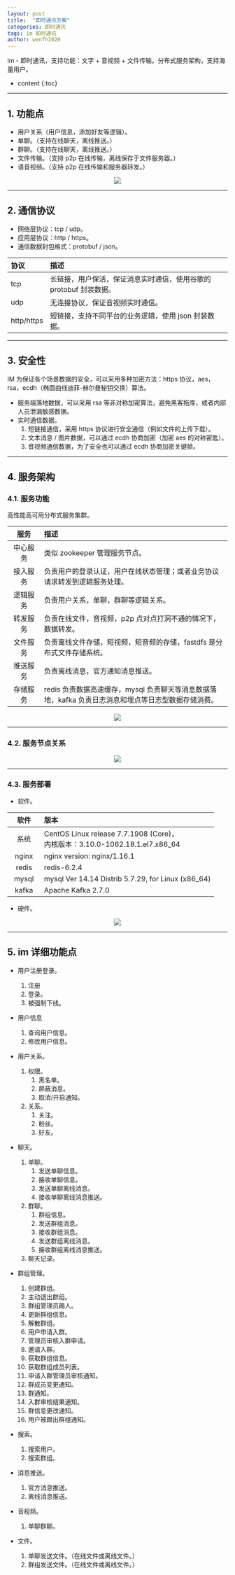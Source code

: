 ```yaml
---
layout: post
title:  "即时通讯方案"
categories: 即时通讯
tags: im 即时通讯
author: wenfh2020
---
```


im - 即时通讯，支持功能：文字 + 音视频 + 文件传输。分布式服务架构，支持海量用户。



* content
{:toc}




---

## 1. 功能点

* 用户关系（用户信息，添加好友等逻辑）。
* 单聊。（支持在线聊天，离线推送。）
* 群聊。（支持在线聊天，离线推送。）
* 文件传输。（支持 p2p 在线传输，离线保存于文件服务器。）
* 语音视频。（支持 p2p 在线传输和服务器转发。）

<div align=center><img src="/images/2021-07-08-17-52-18.png" data-action="zoom"/></div>

---

## 2. 通信协议

* 网络层协议：tcp / udp。
* 应用层协议：http / https。
* 通信数据封包格式：protobuf / json。

<style> table th:first-of-type { width: 100px; } </style>
| 协议       | 描述                                                               |
| :--------- | :----------------------------------------------------------------- |
| tcp        | 长链接，用户保活，保证消息实时通信，使用谷歌的 protobuf 封装数据。 |
| udp        | 无连接协议，保证音视频实时通信。                                   |
| http/https | 短链接，支持不同平台的业务逻辑，使用 json 封装数据。               |

---

## 3. 安全性

IM 为保证各个场景数据的安全，可以采用多种加密方法：https 协议，aes，rsa，ecdh（椭圆曲线迪菲-赫尔曼秘钥交换）算法。

* 服务端落地数据，可以采用 rsa 等非对称加密算法，避免黑客拖库，或者内部人员泄漏敏感数据。
* 实时通信数据。
  1. 短链接通信，采用 https 协议进行安全通信（例如文件的上传下载）。
  2. 文本消息 / 图片数据，可以通过 ecdh 协商加密（加密 aes 的对称密匙）。
  3. 音视频通信数据，为了安全也可以通过 ecdh 协商加密关键帧。

---

## 4. 服务架构

### 4.1. 服务功能

高性能高可用分布式服务集群。

<style> table th:first-of-type { width: 60px; } </style>
|   服务   | 描述                                                                                                 |
| :------: | :--------------------------------------------------------------------------------------------------- |
| 中心服务 | 类似 zookeeper 管理服务节点。                                                                        |
| 接入服务 | 负责用户的登录认证，用户在线状态管理；或者业务协议请求转发到逻辑服务处理。                           |
| 逻辑服务 | 负责用户关系，单聊，群聊等逻辑关系。                                                                 |
| 转发服务 | 负责在线文件，音视频，p2p 点对点打洞不通的情况下，数据转发。                                         |
| 文件服务 | 负责离线文件存储，短视频，短音频的存储，fastdfs 是分布式文件存储系统。                               |
| 推送服务 | 负责离线消息，官方通知消息推送。                                                                     |
| 存储服务 | redis 负责数据高速缓存，mysql 负责聊天等消息数据落地，kafka 负责日志消息和埋点等日志型数据存储消费。 |

<div align=center><img src="/images/2021-07-08-17-21-32.png" data-action="zoom"/></div>

---

### 4.2. 服务节点关系

<div align=center><img src="/images/2021-07-08-15-30-14.png" data-action="zoom"/></div>

---

### 4.3. 服务部署

* 软件。

| 软件  | 版本                                                                             |
| :---: | :------------------------------------------------------------------------------- |
| 系统  | CentOS Linux release 7.7.1908 (Core)，<br/>内核版本：3.10.0-1062.18.1.el7.x86_64 |
| nginx | nginx version: nginx/1.16.1                                                      |
| redis | redis-6.2.4                                                                      |
| mysql | mysql  Ver 14.14 Distrib 5.7.29, for Linux (x86_64)                              |
| kafka | Apache Kafka 2.7.0                                                               |

* 硬件。

<div align=center><img src="/images/2021-07-09-00-25-08.png" data-action="zoom"/></div>

---

## 5. im 详细功能点

* 用户注册登录。
  1. 注册
  2. 登录。
  3. 被强制下线。

* 用户信息
  1. 查询用户信息。
  2. 修改用户信息。

* 用户关系。
  1. 权限。
     1. 黑名单。
     2. 屏蔽消息。
     3. 取消/开启通知。
  2. 关系。
     1. 关注。
     2. 粉丝。
     3. 好友。

* 聊天。
  1. 单聊。
     1. 发送单聊信息。
     2. 接收单聊信息。
     3. 发送单聊离线消息。
     4. 接收单聊离线消息推送。
  2. 群聊。
     1. 群组信息。
     2. 发送群组消息。
     3. 接收群组消息。
     4. 发送群组离线消息。
     5. 接收群组离线消息推送。
  3. 聊天记录。

* 群组管理。
  1. 创建群组。
  2. 主动退出群组。
  3. 群组管理员踢人。
  4. 更新群组信息。
  5. 解散群组。
  6. 用户申请入群。
  7. 管理员审核入群申请。
  8. 邀请入群。
  9. 获取群组信息。
  10. 获取群组成员列表。
  11. 申请入群管理员审核通知。
  12. 群成员变更通知。
  13. 群通知。
  14. 入群审核结果通知。
  15. 群信息更改通知。
  16. 用户被踢出群组通知。

* 搜索。
  1. 搜索用户。
  2. 搜索群组。

* 消息推送。
  1. 官方消息推送。
  2. 离线消息推送。

* 音视频。
  1. 单聊群聊。

* 文件。
  1. 单聊发送文件。（在线文件或离线文件。）
  2. 群组发送文件。（在线文件或离线文件。）
